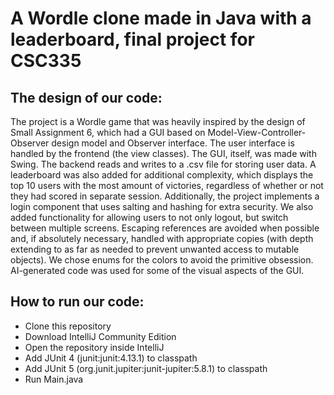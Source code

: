 # A Wordle clone made in Java with a leaderboard, final project for CSC335

## The design of our code:

The project is a Wordle game that was heavily inspired by the design of
Small Assignment 6, which had a GUI based on Model-View-Controller-Observer
design model and Observer interface. The user interface is handled by the
frontend (the view classes). The GUI, itself, was made with Swing.
The backend reads and writes to a .csv file for storing user data. A
leaderboard was also added for additional complexity, which displays the
top 10 users with the most amount of victories, regardless of whether or
not they had scored in separate session. Additionally, the project implements
a login component that uses salting and hashing for extra security. We also
added functionality for allowing users to not only logout, but switch between
multiple screens. Escaping references are avoided when possible and, if 
absolutely necessary, handled with appropriate copies (with depth extending
to as far as needed to prevent unwanted access to mutable objects). We chose
enums for the colors to avoid the primitive obsession. AI-generated code was
used for some of the visual aspects of the GUI.


## How to run our code:
- Clone this repository
- Download IntelliJ Community Edition
- Open the repository inside IntelliJ
- Add JUnit 4 (junit:junit:4.13.1) to classpath
- Add JUnit 5 (org.junit.jupiter:junit-jupiter:5.8.1) to classpath
- Run Main.java
